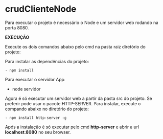 # crudClienteNode

Para executar o projeto é necessário o Node e um servidor web rodando na porta 8080.

**EXECUÇÃO**

Execute os dois comandos abaixo pelo cmd na pasta raiz diretório do projeto:

Para instalar as dependências do projeto:

	- npm install

Para executar o servidor App:
	
  - node servidor


Agora é só executar um servidor web a partir da pasta src do projeto. 
Se preferir pode usar o pacote HTTP-SERVER. 
Para instalar, execute o compando abaixo no diretório do projeto: 

	- npm install http-server -g
	
Após a instalação é só executar pelo cmd  **http-server** e abrir a url **localhost:8080** no seu browser.
